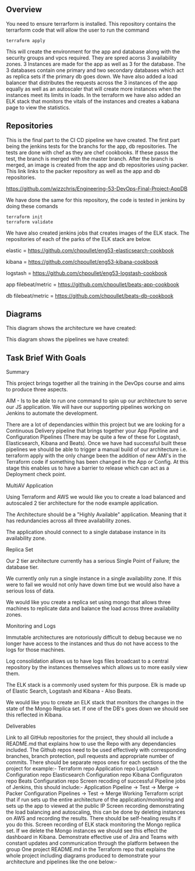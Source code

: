
## Overview 
You need to ensure terrarform is installed.
This repository contains the terrarform code that will allow the user to run the command

````
terraform apply
````

This will create the environment for the app and database along with the security groups and vpcs required. They are spred acorss 3 availability zones.
3 Instances are made for the app as well as 3 for the database. The 3 databases contain one primary and two secondary databases which act as replica sets if the primary db goes down.
We have also added a load balancer that distributes the requests across the 3 instances of the app equally as well as an autoscaler that will create more instances when the instances meet its limits in loads.
In the terraform we have also added an ELK stack that monitors the vitals of the instances and creates a kabana page to view the statistics.

## Repositories

This is the final part to the CI CD pipeline we have created. 
The first part being the jenkins tests for the branchs for the app, db repositories. The tests are done with chef as they are chef cookbooks.
If these passs the test, the branch is merged with the master branch.
After the branch is merged, an image is created from the app and db repositories using packer.
This link links to the packer repository as well as the app and db repositories.

https://github.com/wizzchris/Engineering-53-DevOps-Final-Project-AppDB

We have done the same for this repository, the code is tested in jenkins by doing these comands 
````
terraform init
terraform validate
````
We have also created jenkins jobs that creates images of the ELK stack. The repositories of each of the parks of the ELK stack are below.

elastic = https://github.com/chpoullet/eng53-elasticsearch-cookbook

kibana = https://github.com/chpoullet/eng53-kibana-cookbook

logstash = https://github.com/chpoullet/eng53-logstash-cookbook

app filebeat/metric = https://github.com/chpoullet/beats-app-cookbook

db filebeat/metric = https://github.com/chpoullet/beats-db-cookbook

## Diagrams 

This diagram shows the architecture we have created:

This diagram shows the pipelines we have created:



## Task Brief With Goals
Summary

This project brings together all the training in the DevOps course and aims to produce three aspects.


AIM - Is to be able to run one command to spin up our architecture to serve our JS application. We will have our supporting pipelines working on Jenkins to automate the development.


There are a lot of dependancies within this project but we are looking for a Continuous Delivery pipeline that brings together your App Pipeline and Configuration Pipelines (There may be quite a few of these for Logstash, Elasticsearch, Kibana and Beats). Once we have had successful built these pipelines we should be able to trigger a manual build of our architecture i.e. terraform apply with the only change been the addition of new AMI's in the Terraform code if something has been changed in the App or Config. At this stage this enables us to have a barrier to release which can act as a Deployment check point.

MultiAV Application

Using Terraform and AWS we would like you to create a load balanced and autoscaled 2 tier architecture for the node example application.

The Architecture should be a "Highly Available" application. Meaning that it has redundancies across all three availability zones.

The application should connect to a single database instance in its availability zone.

Replica Set

Our 2 tier architecture currently has a serious Single Point of Failure; the database tier.

We currently only run a single instance in a single availability zone. If this were to fail we would not only have down time but we would also have a serious loss of data.

We would like you create a replica set using mongo that allows three machines to replicate data and balance the load across three availability zones.

Monitoring and Logs

Immutable architectures are notoriously difficult to debug because we no longer have access to the instances and thus do not have access to the logs for those machines.

Log consolidation allows us to have logs files broadcast to a central repository by the instances themselves which allows us to more easily view them.

The ELK stack is a commonly used system for this purpose. Elk is made up of Elastic Search, Logstash and Kibana - Also Beats.

We would like you to create an ELK stack that monitors the changes in the state of the Mongo Replica set. If one of the DB's goes down we should see this reflected in Kibana.

Deliverables


	
Link to all GitHub repositories for the project, they should all include a README.md that explains how to use the Repo with any dependancies included. The Github repos need to be used effectively with corresponding branches, branch protection, pull requests and appropriate number of commits. There should be separate repos ones for each sections of the the project for example:-
	Terraform repo
	Application repo
	Logstash Configuration repo
	Elasticsearch Configuration repo
	Kibana Configuraton repo
	Beats Configuration repo
	Screen recoding of successful Pipeline jobs of Jenkins, this should include:-
	Application Pipeline -> Test -> Merge -> Packer
	Configuration Pipelines -> Test -> Merge
	Working Terraform script that if run sets up the entire architecture of the application/monitoring and sets up the app to viewed at the public IP
	Screen recording demonstrating the load balancing and autoscaling, this can be done by deleting instances on AWS and recording the results. There should be self-healing results if you do this.
	Screen recording of ELK stack monitoring the Mongo replica set. If we delete the Mongo instances we should see this effect the dashboard in Kibana.
	Demonstrate effective use of Jira and Teams with constant updates and communication through the platform between the group
	One project README.md in the Terraform repo that explains the whole project including diagrams produced to demonstrate your architecture and pipelines like the one below:-
